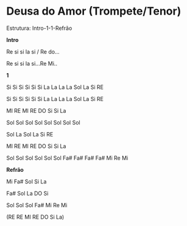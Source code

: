 # **Deusa do Amor (Trompete/Tenor)**

Estrutura: Intro-1-1-Refrão

**Intro**

<span class="mark">Re si si la si / Re do...</span>

<span class="mark">Re si si la si...Re Mi..</span>

**<span class="mark">1</span>**

<span class="mark">Si Si Si Si Si Si La La La La Sol La Si RE</span>

<span class="mark">Si Si Si Si Si Si La La La La Sol La Si RE</span>

MI RE MI RE DO Si Si La

<span class="mark">Sol Sol Sol Sol Sol Sol Sol Sol</span>

<span class="mark">Sol La Sol La Si RE</span>

<span class="mark">MI RE MI RE DO Si Si La</span>

Sol Sol Sol Sol Sol Sol Fa# Fa# Fa# Fa# Mi Re Mi

**Refrão**

Mi Fa# Sol Si La

Fa# Sol La DO Si

Sol Sol Sol Fa# Mi Re Mi

(RE RE MI RE DO Si La)